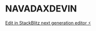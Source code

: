 # NAVADAXDEVIN

[Edit in StackBlitz next generation editor ⚡️](https://stackblitz.com/~/github.com/leeakpareva/NAVADAXDEVIN)